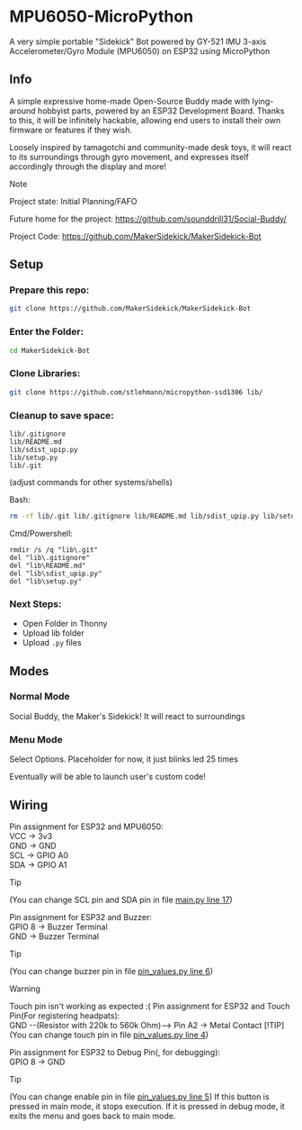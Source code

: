 # MPU6050-MicroPython
A very simple portable "Sidekick" Bot powered by GY-521 IMU 3-axis Accelerometer/Gyro Module (MPU6050) on ESP32 using MicroPython

## Info
A simple expressive home-made Open-Source Buddy made with lying-around hobbyist parts, powered by an ESP32 Development Board. Thanks to this, it will be infinitely hackable, allowing end users to install their own firmware or features if they wish.

Loosely inspired by tamagotchi and community-made desk toys, it will react to its surroundings through gyro movement, and expresses itself accordingly through the display and more!

> [!NOTE] 
> Project state: Initial Planning/FAFO

Future home for the project: https://github.com/sounddrill31/Social-Buddy/

Project Code: https://github.com/MakerSidekick/MakerSidekick-Bot

## Setup
### Prepare this repo:
```bash
git clone https://github.com/MakerSidekick/MakerSidekick-Bot
```

### Enter the Folder: 
```bash
cd MakerSidekick-Bot
```

### Clone Libraries:
```bash 
git clone https://github.com/stlehmann/micropython-ssd1306 lib/
```

### Cleanup to save space: 
```
lib/.gitignore
lib/README.md
lib/sdist_upip.py
lib/setup.py
lib/.git
```

(adjust commands for other systems/shells)

Bash:
```bash 
rm -rf lib/.git lib/.gitignore lib/README.md lib/sdist_upip.py lib/setup.py
```

Cmd/Powershell: 
```
rmdir /s /q "lib\.git"
del "lib\.gitignore"
del "lib\README.md"
del "lib\sdist_upip.py"
del "lib\setup.py"
```

### Next Steps:
- Open Folder in Thonny
- Upload lib folder
- Upload `.py` files
## Modes
### Normal Mode 
<!-- Attach Pic -->
Social Buddy, the Maker's Sidekick! It will react to surroundings 

### Menu Mode 
<!-- Attach Pic-->
Select Options. Placeholder for now, it just blinks led 25 times

Eventually will be able to launch user's custom code! 
<!-- ### Custom Code Mode-->


## Wiring
Pin assignment for ESP32 and MPU6050:\
VCC -> 3v3\
GND -> GND\
SCL -> GPIO A0\
SDA -> GPIO A1

> [!TIP]
> (You can change SCL pin and SDA pin in file [main.py line 17](main.py#L17))

Pin assignment for ESP32 and Buzzer:\
GPIO 8 -> Buzzer Terminal\
GND -> Buzzer Terminal
> [!TIP]
> (You can change buzzer pin in file [pin_values.py line 6](pin_values.py#L6))

> [!WARNING]
> Touch pin isn't working as expected :(
Pin assignment for ESP32 and Touch Pin(For registering headpats):\
GND --(Resistor with 220k to 560k Ohm)--> Pin A2 -> Metal Contact
> [!TIP]
> (You can change touch pin in file [pin_values.py line 4](pin_values.py#L4)) 

Pin assignment for ESP32 to Debug Pin(<!--To start code execution-->, for debugging):\
GPIO 8 -> GND
> [!TIP]
> (You can change enable pin in file [pin_values.py line 5](pin_values.py#L5))
If this button is pressed in main mode, it stops execution. If it is pressed in debug mode, it exits the menu and goes back to main mode. 